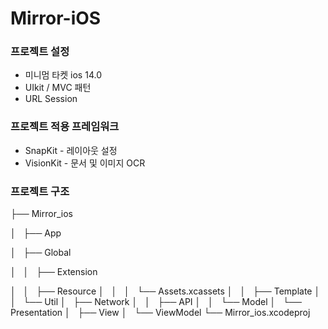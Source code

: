 # Mirror-iOS

### 프로젝트 설정
* 미니멈 타켓 ios 14.0
* UIkit / MVC 패턴
* URL Session

### 프로젝트 적용 프레임워크
* SnapKit - 레이아웃 설정
* VisionKit - 문서 및 이미지 OCR

### 프로젝트 구조
├── Mirror_ios

│   ├── App

│   ├── Global

│   │   ├── Extension

│   │   ├── Resource
│   │   │   └── Assets.xcassets
│   │   ├── Template
│   │   └── Util
│   ├── Network
│   │   ├── API
│   │   └── Model
│   └── Presentation
│       ├── View
│       └── ViewModel
└── Mirror_ios.xcodeproj
